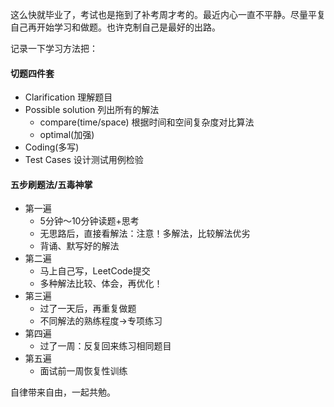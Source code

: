 这么快就毕业了，考试也是拖到了补考周才考的。最近内心一直不平静。尽量平复自己再开始学习和做题。也许克制自己是最好的出路。

记录一下学习方法把：

#### 切题四件套

- Clarification 理解题目
- Possible solution 列出所有的解法
  - compare(time/space) 根据时间和空间复杂度对比算法
  - optimal(加强)
- Coding(多写)
- Test Cases 设计测试用例检验

#### 五步刷题法/五毒神掌

- 第一遍
  - 5分钟～10分钟读题+思考
  - 无思路后，直接看解法：注意！多解法，比较解法优劣
  - 背诵、默写好的解法
- 第二遍
  - 马上自己写，LeetCode提交
  - 多种解法比较、体会，再优化！
- 第三遍
  - 过了一天后，再重复做题
  - 不同解法的熟练程度->专项练习
- 第四遍
  - 过了一周：反复回来练习相同题目
- 第五遍
  - 面试前一周恢复性训练



自律带来自由，一起共勉。